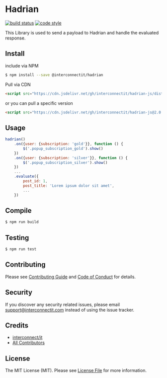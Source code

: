 # Hadrian

[![build status](https://img.shields.io/travis/interconnectit/hadrian-js.svg?style=flat-square)](https://travis-ci.org/interconnectit/hadrian-js)
[![code style](https://img.shields.io/badge/code%20style-standard-brightgreen.svg?style=flat-square)](http://standardjs.com)

This Library is used to send a payload to Hadrian and handle the evaluated response.

## Install

include via NPM

``` bash
$ npm install --save @interconnectit/hadrian
```

Pull via CDN

``` html
<script src="https://cdn.jsdelivr.net/gh/interconnectit/hadrian-js/dist/hadrian.min.js"></script>
```

or you can pull a specific version

``` html
<script src="https://cdn.jsdelivr.net/gh/interconnectit/hadrian-js@2.0.0/dist/hadrian.min.js">
```

## Usage

``` js
hadrian()
    .on({user: {subscription: 'gold'}}, function () {
        $('.popup_subscription_gold').show()
    })
    .on({user: {subscription: 'silver'}}, function () {
        $('.popup_subscription_silver').show()
    })
    ...
    .evaluate({
        post_id: 1,
        post_title: 'Lorem ipsum dolor sit amet',
        ...
    })
```

## Compile

``` bash    
$ npm run build
```

## Testing

``` bash
$ npm run test
```

## Contributing

Please see [Contributing Guide](CONTRIBUTING.md) and [Code of Conduct](CODE_OF_CONDUCT.md) for details.

## Security

If you discover any security related issues, please email support@interconnectit.com instead of using the issue tracker.

## Credits

- [interconnect/it](https://interconnectit.com)
- [All Contributors](../../contributors)

## License

The MIT License (MIT). Please see [License File](LICENSE.md) for more information.
